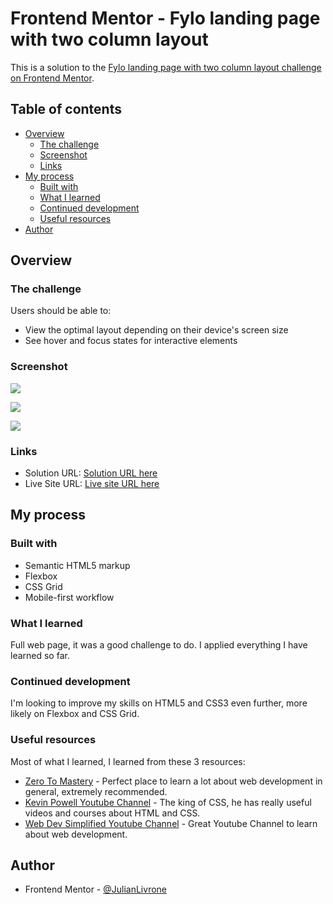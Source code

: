 # Frontend Mentor - Fylo landing page with two column layout

This is a solution to the [Fylo landing page with two column layout challenge on Frontend Mentor](https://www.frontendmentor.io/challenges/fylo-landing-page-with-two-column-layout-5ca5ef041e82137ec91a50f5).

## Table of contents

- [Overview](#overview)
  - [The challenge](#the-challenge)
  - [Screenshot](#screenshot)
  - [Links](#links)
- [My process](#my-process)
  - [Built with](#built-with)
  - [What I learned](#what-i-learned)
  - [Continued development](#continued-development)
  - [Useful resources](#useful-resources)
- [Author](#author)

## Overview

### The challenge

Users should be able to:

- View the optimal layout depending on their device's screen size
- See hover and focus states for interactive elements

### Screenshot

![](./design/desktop-design.jpg)

![](./design/active-states.jpg)

![](./design/mobile-design.jpg)

### Links

- Solution URL: [Solution URL here](https://github.com/JulianLivrone/Fylo-landing-page-with-two-column-layout)
- Live Site URL: [Live site URL here](https://julianlivrone.github.io/Fylo-landing-page-with-two-column-layout/)

## My process

### Built with

- Semantic HTML5 markup
- Flexbox
- CSS Grid
- Mobile-first workflow

### What I learned

Full web page, it was a good challenge to do. I applied everything I have learned so far.

### Continued development

I'm looking to improve my skills on HTML5 and CSS3 even further, more likely on Flexbox and CSS Grid.

### Useful resources

Most of what I learned, I learned from these 3 resources:

- [Zero To Mastery](https://zerotomastery.io/) - Perfect place to learn a lot about web development in general, extremely recommended.
- [Kevin Powell Youtube Channel](https://www.youtube.com/kepowob) - The king of CSS, he has really useful videos and courses about HTML and CSS.
- [Web Dev Simplified Youtube Channel](https://www.youtube.com/c/WebDevSimplified/videos) - Great Youtube Channel to learn about web development.

## Author

- Frontend Mentor - [@JulianLivrone](https://www.frontendmentor.io/profile/JulianLivrone)
